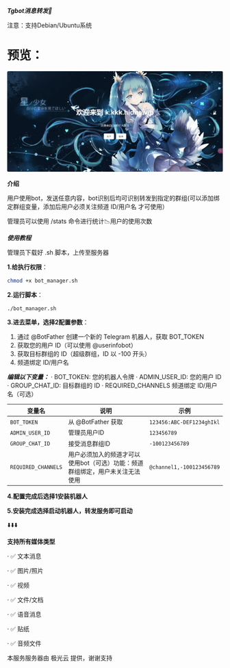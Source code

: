***Tgbot消息转发🤖️***


注意：支持Debian/Ubuntu系统


# 预览：
<picture>
  <source media="(prefers-color-scheme: dark)" srcset="https://github.com/Lxi0707/Lxi0707/blob/main/index.png">
  <source media="(prefers-color-scheme: light)" srcset="https://github.com/Lxi0707/Lxi0707/blob/main/index.png">
  <img alt="自定义图片" src="https://github.com/Lxi0707/Lxi0707/blob/main/index.png">
</picture>



**介绍**


用户使用bot，发送任意内容，bot识别后均可识别转发到指定的群组(可以添加绑定群组变量，添加后用户必须关注频道 ID/用户名 才可使用）


管理员可以使用 /stats 命令进行统计📉用户的使用次数


***使用教程***


管理员下载好 .sh 脚本，上传至服务器


**1.给执行权限**：
```bash
chmod +x bot_manager.sh
```


**2.运行脚本**：
```bash
./bot_manager.sh
```


**3.进去菜单，选择2配置参数**：
  1. 通过 @BotFather 创建一个新的 Telegram 机器人，获取 BOT_TOKEN
  2. 获取您的用户 ID（可以使用 @userinfobot）
  3. 获取目标群组的 ID（超级群组，ID 以 -100 开头）
  4. 频道绑定 ID/用户名


***编辑以下变量：***
· BOT_TOKEN: 您的机器人令牌
· ADMIN_USER_ID: 您的用户 ID
· GROUP_CHAT_ID: 目标群组的 ID
· REQUIRED_CHANNELS 频道绑定 ID/用户名（可选） 


| **变量名**                  | **说明**   | **示例**                                        
|-----------------------------|------------|--------------------------------------------------------------------------|
| `BOT_TOKEN`             | 从 @BotFather 获取    | `123456:ABC-DEF1234ghIkl`    |
| `ADMIN_USER_ID`               | 管理员用户ID   |  `123456789`     |
| `GROUP_CHAT_ID`       | 接受消息群组ID   | `-100123456789`            |
| `REQUIRED_CHANNELS`       | 用户必须加入的频道才可以使用bot（可选）功能：频道群组绑定，用户未关注无法使用   | `@channel1,-100123456789`            |



**4.配置完成后选择1安装机器人**


**5.安装完成选择启动机器人，转发服务即可启动**


⬇️⬇️⬇️


**支持所有媒体类型**


· ✅ 文本消息


· ✅ 图片/照片


· ✅ 视频


· ✅ 文件/文档


· ✅ 语音消息


· ✅ 贴纸


· ✅ 音频文件


本服务服务器由 极光云 提供，谢谢支持
